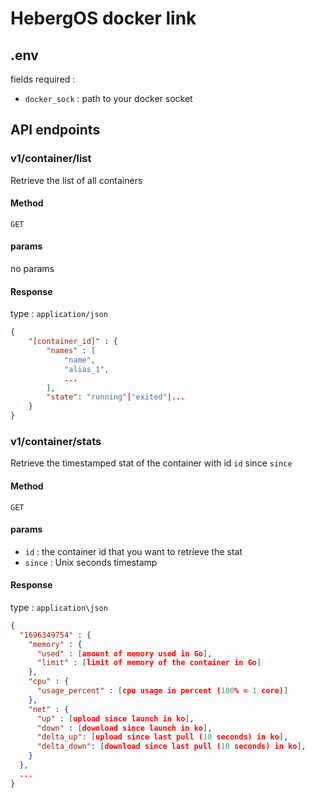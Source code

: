# HebergOS docker link

## .env

fields required :

* `docker_sock` : path to your docker socket

## API endpoints

### v1/container/list

Retrieve the list of all containers

#### Method

`GET`

#### params

no params

#### Response

type : `application/json`

```json
{
    "[container_id]" : {
        "names" : [
            "name",
            "alias_1",
            ...
        ],
        "state": "running"|"exited"|...
    }
}
```

### v1/container/stats

Retrieve the timestamped stat of the container with id `id` since `since`

#### Method

`GET`

#### params

* `id` : the container id that you want to retrieve the stat
* `since` : Unix seconds timestamp

#### Response

type : `application\json`

```json
{
  "1696349754" : {
	"memory" : {
	  "used" : [amount of memory used in Go],
	  "limit" : [limit of memory of the container in Go]
	},
	"cpu" : {
	  "usage_percent" : [cpu usage in percent (100% = 1 core)]
	},
	"net" : {
	  "up" : [upload since launch in ko],
	  "down" : [download since launch in ko],
	  "delta_up": [upload since last pull (10 seconds) in ko],
	  "delta_down": [download since last pull (10 seconds) in ko],
	}
  },
  ...
}
```
